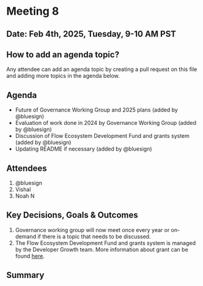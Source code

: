 # Meeting 8

## Date: Feb 4th, 2025, Tuesday, 9-10 AM PST

## How to add an agenda topic?
Any attendee can add an agenda topic by creating a pull request on this file and adding more topics in the agenda below.

## Agenda

- Future of Governance Working Group and 2025 plans (added by @bluesign)
- Evaluation of work done in 2024 by Governance Working Group (added by @bluesign)
- Discussion of Flow Ecosystem Development Fund and grants system (added by @bluesign)
- Updating README if necessary (added by @bluesign)
 
## Attendees
1. @bluesign
2. Vishal
3. Noah N

## Key Decisions, Goals & Outcomes
1. Governance working group will now meet once every year or on-demand if there is a topic that needs to be discussed.
2. The Flow Ecosystem Development Fund and grants system is managed by the Developer Growth team. More information about grant can be found [here](https://developers.flow.com/ecosystem/grants).

## Summary
